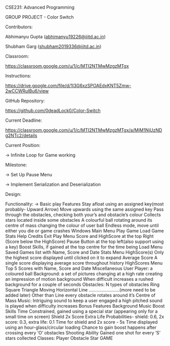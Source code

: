 CSE231: Advanced Programming

GROUP PROJECT - Color Switch

Contributors:

Abhimanyu Gupta (abhimanyu19226@iiitd.ac.in)

Shubham Garg (shubham2019336@iiitd.ac.in)

Classroom:

https://classroom.google.com/u/1/c/MTI2NTMwMzgzMTgx

Instructions:

https://drive.google.com/file/d/1I3G6xzSPOAEdxKNT5Zmw-2wCCWRuIBu6/view

GitHub Repository:

https://github.com/0deadLock0/Color-Switch

Current Deadline:

https://classroom.google.com/u/1/c/MTI2NTMwMzgzMTgx/a/MjM1NjUzNDg2NTc2/details

Current Position:

-> Infinite Loop for Game working

Milestone:

-> Set Up Pause Menu

-> Implement Serialization and Deserialization


Design:

Functionality:
-> Basic play Features
Stay afloat using an assigned key(most probably- Upward Arrow)
Move upwards using the same assigned key
Pass through the obstacles, checking both your’s and obstacle’s colour
Collects stars located inside some obstacles
A colourful ball rotating around its centre of mass changing the colour of user ball
Endless mode, move until either you die or game crashes
Windows
Main Menu
Play Game
Load Game
Stats
Help
Credits
Exit
Play Menu
Score and HighScore at the top Right (Score below the HighScore)
Pause Button at the top left(also support using a key)
Boost Skills, if gained at the top centre for the time being 
Load Menu
Saved Games list with Name, Score and Date
Stats Menu
HighScore(s)
Only the highest score displayed until clicked on it to expand
Average Score
A single score displaying average score throughout history
HighScores Menu
Top 5 Scores with Name, Score and Date
Miscellaneous
User Player: a coloured ball
Background: a set of pictures changing at a high rate creating an impression of motion background
When difficult increases a rushed background for a couple of seconds
Obstacles:
N types of obstacles
Ring
Square
Triangle
Moving Horizontal Line
……………………(more need to be added later)
Other than Line every obstacle rotates around it’s Centre of Mass
Music:
Intriguing sound to keep a user engaged
a high pitched sound is played when difficulty increases
Bonus Features
Background Music
Boost Skills
Time Constrained, gained using a special star (appearing only for a small time on screen)
Shield
2x Score
Extra Life
Probabilities- shield: 0.6, 2x score: 0.3, extra life: 0.1
Time for shield and 2x score - 5s
Time displayed using an hour-glass/circular loading 
Chance to gain boost happens after crossing every ‘O’ obstacles
Shooting Ability
Gained one shot for every ‘S’ stars collected
Classes:
Player
Obstacle
Star
GAME

